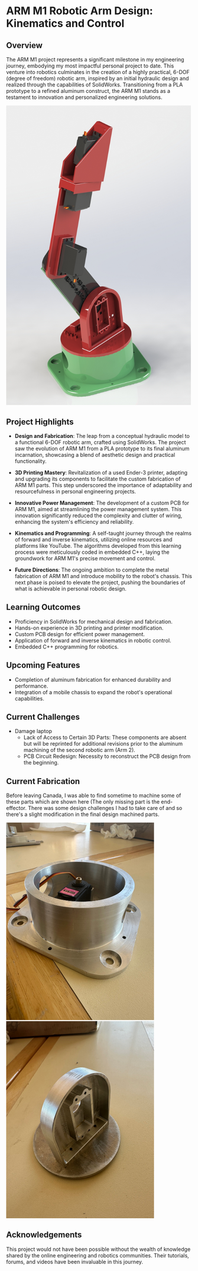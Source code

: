 # ARM M1 Robotic Arm Design: Kinematics and Control

## Overview

The ARM M1 project represents a significant milestone in my engineering journey, embodying my most impactful personal project to date. This venture into robotics culminates in the creation of a highly practical, 6-DOF (degree of freedom) robotic arm, inspired by an initial hydraulic design and realized through the capabilities of SolidWorks. Transitioning from a PLA prototype to a refined aluminum construct, the ARM M1 stands as a testament to innovation and personalized engineering solutions.

<img src="https://github.com/Seyi-roboticist/OluwaseyiR.github.io/blob/main/Projects/Robot_Design/CADpics/Screenshot%202024-02-20%20022158.png?raw=true" width="500" alt="Robot Design">


## Project Highlights

- **Design and Fabrication**: The leap from a conceptual hydraulic model to a functional 6-DOF robotic arm, crafted using SolidWorks. The project saw the evolution of ARM M1 from a PLA prototype to its final aluminum incarnation, showcasing a blend of aesthetic design and practical functionality.
  
- **3D Printing Mastery**: Revitalization of a used Ender-3 printer, adapting and upgrading its components to facilitate the custom fabrication of ARM M1 parts. This step underscored the importance of adaptability and resourcefulness in personal engineering projects.

- **Innovative Power Management**: The development of a custom PCB for ARM M1, aimed at streamlining the power management system. This innovation significantly reduced the complexity and clutter of wiring, enhancing the system's efficiency and reliability.

- **Kinematics and Programming**: A self-taught journey through the realms of forward and inverse kinematics, utilizing online resources and platforms like YouTube. The algorithms developed from this learning process were meticulously coded in embedded C++, laying the groundwork for ARM M1's precise movement and control.

- **Future Directions**: The ongoing ambition to complete the metal fabrication of ARM M1 and introduce mobility to the robot's chassis. This next phase is poised to elevate the project, pushing the boundaries of what is achievable in personal robotic design.

## Learning Outcomes

- Proficiency in SolidWorks for mechanical design and fabrication.
- Hands-on experience in 3D printing and printer modification.
- Custom PCB design for efficient power management.
- Application of forward and inverse kinematics in robotic control.
- Embedded C++ programming for robotics.

## Upcoming Features

- Completion of aluminum fabrication for enhanced durability and performance.
- Integration of a mobile chassis to expand the robot's operational capabilities.

## Current Challenges 
- Damage laptop 
	- Lack of Access to Certain 3D Parts: These components are absent but will be reprinted for additional revisions prior to the aluminum machining of the second robotic arm (Arm 2).
	- PCB Circuit Redesign: Necessity to reconstruct the PCB design from the beginning.

## Current Fabrication 
Before leaving Canada, I was able to find sometime to machine some of these parts which are shown here (The only missing part is the end-effector. There was some design challenges I had to take care of and so there's a slight modification in the final design machined parts. 
<p>
  <img src="https://github.com/Seyi-roboticist/OluwaseyiR.github.io/blob/main/Projects/Robot_Design/images/IMG_2164.jpeg?raw=true" width="400" alt="Base" style="margin-right: 10px;">
  <img src="https://github.com/Seyi-roboticist/OluwaseyiR.github.io/blob/main/Projects/Robot_Design/images/IMG_2167.jpeg?raw=true" width="400" alt="Joint -- Elbow">
</p>



 
## Acknowledgements

This project would not have been possible without the wealth of knowledge shared by the online engineering and robotics communities. Their tutorials, forums, and videos have been invaluable in this journey.

